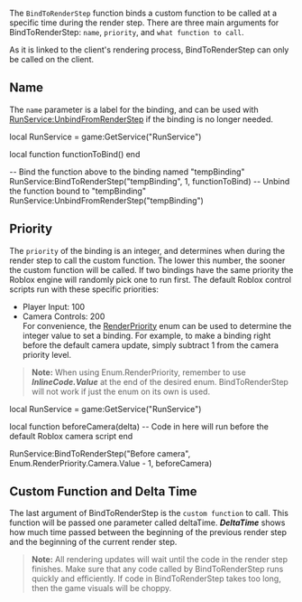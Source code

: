 The `BindToRenderStep` function binds a custom function to be called at a specific time during the render step. There are three main arguments for BindToRenderStep: `name`, `priority`, and `what function to call`.

As it is linked to the client's rendering process, BindToRenderStep can only be called on the client.

Name
----

The `name` parameter is a label for the binding, and can be used with [RunService:UnbindFromRenderStep](https://developer.roblox.com/en-us/api-reference/function/RunService/UnbindFromRenderStep) if the binding is no longer needed.

local RunService = game:GetService("RunService")
    
local function functionToBind() end
    
-- Bind the function above to the binding named "tempBinding"
RunService:BindToRenderStep("tempBinding", 1, functionToBind)
-- Unbind the function bound to "tempBinding"
RunService:UnbindFromRenderStep("tempBinding")

Priority
--------

The `priority` of the binding is an integer, and determines when during the render step to call the custom function. The lower this number, the sooner the custom function will be called. If two bindings have the same priority the Roblox engine will randomly pick one to run first. The default Roblox control scripts run with these specific priorities:

*   Player Input: 100
*   Camera Controls: 200  
    For convenience, the [RenderPriority](https://developer.roblox.com/en-us/api-reference/enum/RenderPriority) enum can be used to determine the integer value to set a binding. For example, to make a binding right before the default camera update, simply subtract 1 from the camera priority level.

> **Note:** When using Enum.RenderPriority, remember to use _**InlineCode.Value**_ at the end of the desired enum. BindToRenderStep will not work if just the enum on its own is used.

local RunService = game:GetService("RunService")
    
local function beforeCamera(delta)
	-- Code in here will run before the default Roblox camera script
end
    
RunService:BindToRenderStep("Before camera", Enum.RenderPriority.Camera.Value - 1, beforeCamera)

Custom Function and Delta Time
------------------------------

The last argument of BindToRenderStep is the `custom function` to call. This function will be passed one parameter called deltaTime. _**DeltaTime**_ shows how much time passed between the beginning of the previous render step and the beginning of the current render step.

> **Note:** All rendering updates will wait until the code in the render step finishes. Make sure that any code called by BindToRenderStep runs quickly and efficiently. If code in BindToRenderStep takes too long, then the game visuals will be choppy.